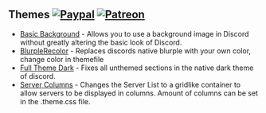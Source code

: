 ## Themes [![Paypal][paypal-badge]][paypal-link] [![Patreon][patreon-badge]][patreon-link]

[paypal-badge]: https://img.shields.io/badge/Paypal-Donate!-%23003087.svg?logo=paypal&style=flat
[paypal-link]: https://paypal.me/MircoWittrien

[patreon-badge]: https://img.shields.io/badge/Patreon-Support!-%23F96854.svg?logo=patreon&style=flat
[patreon-link]: https://patreon.com/MircoWittrien

 - [Basic Background](https://github.com/ShasWHITE/BetterDiscordAddons-master/tree/master/BetterDiscordAddons-master/Themes/BasicBackground) - Allows you to use a background image in Discord without greatly altering the basic look of Discord.
 - [BlurpleRecolor](https://github.com/ShasWHITE/BetterDiscordAddons-master/tree/master/BetterDiscordAddons-master/Themes/BlurpleRecolor) - Replaces discords native blurple with your own color, change color in themefile
 - [Full Theme Dark](https://github.com/ShasWHITE/BetterDiscordAddons-master/tree/master/BetterDiscordAddons-master/Themes/FullThemeDark) - Fixes all unthemed sections in the native dark theme of discord.
 - [Server Columns](https://github.com/ShasWHITE/BetterDiscordAddons-master/tree/master/BetterDiscordAddons-master/Themes/ServerColumns) - Changes the Server List to a gridlike container to allow servers to be displayed in columns. Amount of columns can be set in the .theme.css file.

